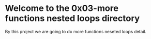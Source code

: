 # Welcome to the 0x03-more functions nested loops directory

By this project we are going to do more functions neseted loops detail.
